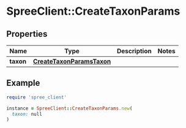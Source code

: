 # SpreeClient::CreateTaxonParams

## Properties

| Name | Type | Description | Notes |
| ---- | ---- | ----------- | ----- |
| **taxon** | [**CreateTaxonParamsTaxon**](CreateTaxonParamsTaxon.md) |  |  |

## Example

```ruby
require 'spree_client'

instance = SpreeClient::CreateTaxonParams.new(
  taxon: null
)
```

